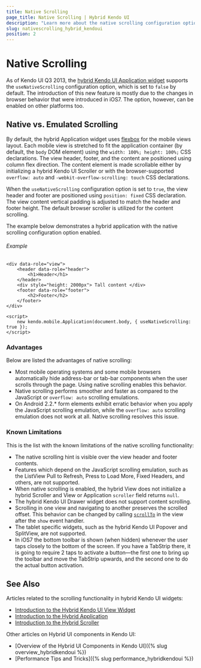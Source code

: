 ```yaml
---
title: Native Scrolling
page_title: Native Scrolling | Hybrid Kendo UI
description: "Learn more about the native scrolling configuration option in hybrid Kendo UI widgets."
slug: nativescrolling_hybrid_kendoui
position: 2
---
```


# Native Scrolling

As of Kendo UI Q3 2013, the [hybrid Kendo UI Application widget](http://demos.telerik.com/kendo-ui/m/index#application/loadingpopup) supports the `useNativeScrolling` configuration option, which is set to `false` by default. The introduction of this new feature is mostly due to the changes in browser behavior that were introduced in iOS7. The option, however, can be enabled on other platforms too.

## Native vs. Emulated Scrolling

By default, the hybrid Application widget uses [flexbox](http://www.w3.org/TR/css3-flexbox/) for the mobile views layout. Each mobile view is stretched to fit the application container (by default, the `body` DOM element) using the `width: 100%; height: 100%;` CSS declarations. The view header, footer, and the content are positioned using column flex direction. The content element is made scrollable either by initializing a hybrid Kendo UI Scroller or with the browser-supported `overflow: auto` and `-webkit-overflow-scrolling: touch` CSS declarations.

When the `useNativeScrolling` configuration option is set to `true`, the view header and footer are positioned using `position: fixed` CSS declaration. The view content vertical padding is adjusted to match the header and footer height. The default browser scroller is utilized for the content scrolling.

The example below demonstrates a hybrid application with the native scrolling configuration option enabled.

###### Example

    <div data-role="view">
        <header data-role="header">
            <h1>Header</h1>
        </header>
        <div style="height: 2000px"> Tall content </div>
        <footer data-role="footer">
            <h2>Footer</h2>
        </footer>
    </div>

    <script>
        new kendo.mobile.Application(document.body, { useNativeScrolling: true });
    </script>

### Advantages

Below are listed the advantages of native scrolling:

* Most mobile operating systems and some mobile browsers automatically hide address-bar or tab-bar components when the user scrolls through the page. Using native scrolling enables this behavior.
* Native scrolling performs smoother and faster as compared to the JavaScript or `overflow: auto` scrolling emulations.
* On Android 2.2.* form elements exhibit erratic behavior when you apply the JavaScript scrolling emulation, while the `overflow: auto` scrolling emulation does not work at all. Native scrolling resolves this issue.

### Known Limitations

This is the list with the known limitations of the native scrolling functionality:

* The native scrolling hint is visible over the view header and footer contents.
* Features which depend on the JavaScript scrolling emulation, such as the ListView Pull to Refresh, Press to Load More, Fixed Headers, and others, are not supported.
* When native scrolling is enabled, the hybrid View does not initialize a hybrid Scroller and View or Application `scroller` field returns `null`.
* The hybrid Kendo UI Drawer widget does not support content scrolling.
* Scrolling in one view and navigating to another preserves the scrolled offset. This behavior can be changed by calling [`scrollTo`](https://developer.mozilla.org/en-US/docs/Web/API/window.scrollTo) in the view after the `show` event handler.
* The tablet specific widgets, such as the hybrid Kendo UI Popover and SplitView, are not supported.
* In iOS7 the bottom toolbar is shown (when hidden) whenever the user taps closely to the bottom of the screen. If you have a TabStrip there, it is going to require 2 taps to activate a button&mdash;the first one to bring up the toolbar and move the TabStrip upwards, and the second one to do the actual button activation.

## See Also

Articles related to the scrolling functionality in hybrid Kendo UI widgets:

* [Introduction to the Hybrid Kendo UI View Widget](/controls/hybrid/view)
* [Introduction to the Hybrid Application](/controls/hybrid/application)
* [Introduction to the Hybrid Scroller](/controls/hybrid/scroller)

Other articles on Hybrid UI components in Kendo UI:

* [Overview of the Hybrid UI Components in Kendo UI]({% slug overview_hybridkendoui %})
* [Performance Tips and Tricks]({% slug performance_hybridkendoui %})

